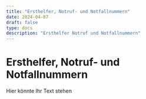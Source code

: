 ```yaml
---
title: "Ersthelfer, Notruf- und Notfallnummern"
date: 2024-04-07
draft: false
type: docs
description: "Ersthelfer Notruf und Notfallnummern"
---
```


# Ersthelfer, Notruf- und Notfallnummern

Hier könnte Ihr Text stehen